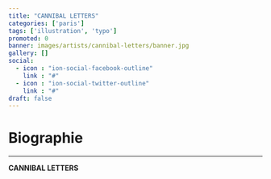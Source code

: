 ```yaml
---
title: "CANNIBAL LETTERS"
categories: ['paris']
tags: ['illustration', 'typo']
promoted: 0
banner: images/artists/cannibal-letters/banner.jpg
gallery: []
social:
  - icon : "ion-social-facebook-outline"
    link : "#"
  - icon : "ion-social-twitter-outline"
    link : "#"
draft: false
---
```


# Biographie
---

**CANNIBAL LETTERS**

